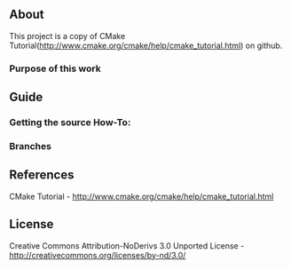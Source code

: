## About
This project is a copy of CMake Tutorial(http://www.cmake.org/cmake/help/cmake_tutorial.html) on github.

### Purpose of this work

## Guide
### Getting the source How-To:


### Branches


## References
CMake Tutorial - http://www.cmake.org/cmake/help/cmake_tutorial.html


## License
Creative Commons Attribution-NoDerivs 3.0 Unported License - http://creativecommons.org/licenses/by-nd/3.0/

